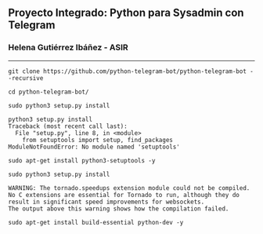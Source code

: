 ## Proyecto Integrado: Python para Sysadmin con Telegram
### Helena Gutiérrez Ibáñez - ASIR
---
```
git clone https://github.com/python-telegram-bot/python-telegram-bot --recursive
```
```
cd python-telegram-bot/
```
```
sudo python3 setup.py install
```
```
python3 setup.py install
Traceback (most recent call last):
  File "setup.py", line 8, in <module>
    from setuptools import setup, find_packages
ModuleNotFoundError: No module named 'setuptools'
```
```
sudo apt-get install python3-setuptools -y
```
```
sudo python3 setup.py install
```
```
WARNING: The tornado.speedups extension module could not be compiled. No C extensions are essential for Tornado to run, although they do result in significant speed improvements for websockets.
The output above this warning shows how the compilation failed.
```
```
sudo apt-get install build-essential python-dev -y
```
